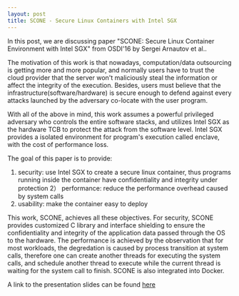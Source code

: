 ```yaml
---
layout: post
title: SCONE - Secure Linux Containers with Intel SGX
---
```


In this post, we are discussing paper "SCONE: Secure Linux Container Environment with Intel SGX" from OSDI'16 by Sergei Arnautov et al..

The motivation of this work is that nowadays, computation/data outsourcing is getting more and more popular, and normally users have to trust the cloud provider that the server won't maliciously steal the information or affect the integrity of the execution. Besides, users must believe that the infrastructure(software/hardware) is secure enough to defend against every attacks launched by the adversary co-locate with the user program. 

With all of the above in mind, this work assumes a powerful privileged adversary who controls the entire software stacks, and utilizes Intel SGX as the hardware TCB to protect the attack from the software level. Intel SGX provides a isolated environment for program's execution called enclave, with the cost of performance loss. 

The goal of this paper is to provide:
  1)  security: use Intel SGX to create a secure linux container, thus programs running inside the container have confidentiality and integrity under protection
  2） performance: reduce the performance overhead caused by system calls
  3)  usability: make the container easy to deploy

This work, SCONE, achieves all these objectives. For security, SCONE provides customized C library and interface shielding to ensure the confidentiality and integrity of the application data passed through the OS to the hardware. The performance is achieved by the observation that for most workloads, the degredation is caused by process transition at system calls, therefore one can create another threads for executing the system calls, and schedule another thread to execute while the current thread is waiting for the system call to finish. SCONE is also integrated into Docker.

A link to the presentation slides can be found [here](/presentations/SCONE.pptx)
